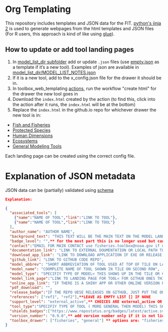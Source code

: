 # Org Templating

This repository includes templates and JSON data for the FIT. [python's jinja 2](https://zetcode.com/python/jinja/) is used to generate webpages from the html templates and JSON files (For R users, this approach is kind of like using [glue](https://glue.tidyverse.org/)).

## How to update or add tool landing pages 
1. In [model_list_dir subfolder](https://github.com/noaa-fisheries-integrated-toolbox/toolbox_web_templating/tree/main/model_list_dir) add or update `.json` files (use [empty.json](https://github.com/noaa-fisheries-integrated-toolbox/toolbox_web_templating/blob/main/model_list_dir/EcoSys_model_list/empty.json) as a template if it’s a new tool). Examples of json are available in [model_list_dir/MODEL_LIST_NOTES.json](https://github.com/noaa-fisheries-integrated-toolbox/toolbox_web_templating/blob/main/model_list_dir/MODEL_LIST_NOTES.json)
2. If it is a new tool, add to the x_config.json file for the drawer it should be in.
3. In toolbox_web_templating [actions](https://github.com/noaa-fisheries-integrated-toolbox/toolbox_web_templating/actions), run the workflow "create html" for the drawer the new tool goes in 
4. Download the `index.html` created by the action (to find this, click into the action after it runs, the `index.html` will be at the bottom)
5. Replace the `index.html` in the github.io repo for whichever drawer the new tool is in: 
- [Fish and Fisheries](https://github.com/nmfs-fish-tools/nmfs-fish-tools.github.io)
- [Protected Species](https://github.com/NMFS-Protected-Species-Tools/nmfs-protected-species-tools.github.io) 
- [Human Dimensions](https://github.com/nmfs-human-dimensions-tools/nmfs-human-dimensions-tools.github.io)
- [Ecosystems](https://github.com/NMFS-ecosystem-tools/nmfs-ecosystem-tools.github.io)
- [General Modeling Tools](https://github.com/nmfs-general-modeling-tools/nmfs-general-modeling-tools.github.io)

Each landing page can be created using the correct config file.

# Explanation of JSON metadata
JSON data can be (partially) validated using [schema](https://json-schema.org/understanding-json-schema/about.html)
```json
Explanation:

{
  "associated_tools": [
    {"name":"NAME OF TOOL","link":"LINK TO TOOL"},
    {"name":"NAME OF TOOL","link":"LINK TO TOOL"}
  ],
  "author_name": "AUTHOR NAME",
  "background_text": "THIS TEXT WILL BE THE MAIN TEXT ON THE MODEL LANDING PAGE",
  "badge_level": "",** for the most part this is no longer used but can be left in older ones
  "contact":"EMAIL FOR MAIN CONTACT use fisheries.toolbox@noaa.gov if no other email is known",
  "documentation_link": "LINK TO EXTERNAL DOUMENTATION OR LOCAL PATH TO FILE WITH DOCUMENTATION",
  "download_app_link": "LINK TO DOWNLOAD APPLICATION IF EXE OR RELEASE VERSION, CAN JUST USE LINK TO RELEASE PAGE",
  "github_link": "LINK TO GITHUB CODE REPO",
  "model_abbrev": "SHORT ABBREVIATION OF TOOL USED AT TOP OF TILE ON LANDING PAGE",
  "model_name": "COOMPLETE NAME OF TOOL SHOWN IN TILE ON SECOND ROW",
  "model_type": "SPECIFIY TYPE OF MODEL< THIS SHOWS UP IN THE TILE OR CAN BE LEFT AS JUST EMPTY QUOTES",
  "model_link_page":"LINK TO LANDING PAGE FOR TOOL< FOR GITHUB ONES THIS IS THE PAGES LINK OTHERWISE LEAVE AS EMPTY QUOTES, no space",
  "online_app_link": "IF THERE IS A SHINY APP OR OTHER ONLINE VERSION PUT LINK HERE OTHERWISE LEAVE AS EMPTY QUOTES, no space",
  "pdf_download": "",
  "release_badge":"IF THE REPO UESE RELEASES ON GITHUB, JUST PUT THE ORG/REPO HERE TO LINK. IF ITS A TAG AND NOT A RELEASE YOU MAY NEED TO MAKE A FIX DIRECTLY IN THE HTML AFTER THE FACT  , EXAMPLE FOR RELEASES: NMFS-ecosystem-tools/MSCAA",
  "references": ["ref1", "ref2"],**LEAVE AS EMPTY LIST [] IF NONE
  "support_level": "external_active",** CHOICES ARE external_active OR internal_active OR interal_inactive
  "tool_type":"SPECIFIY TYPE OF TOOL ( MORE GENERAL THEN MODEL) THIS SHOWS UP IN THE TITLE OR CAN BE LEFT AS JUST EMPTY QUOTES",
  "shields_badges":["https://www.repostatus.org/badges/latest/active.svg","https://img.shields.io/badge/platform-linux%20%7Cwin-lightgrey"],** add any extra badges here from repostatus or shields in a list
  "version_number": "0.9.0",** add version number only if it is not linked to a release_badge above
  "toolbox_drawer": ["fisheries", "general"] ** options are: "fisheries", "ecosystem", "human_dimensions", "protected_species", and "general"**
}
```
